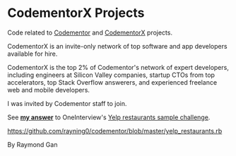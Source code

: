 # CodementorX Projects

Code related to [Codementor](https://codementor.io) and [CodementorX](https://hire.codementor.io) projects.

CodementorX is an invite-only network of top software and app developers available for hire.

CodementorX is the top 2% of Codementor's network of expert developers, including engineers at Silicon Valley companies, startup CTOs from top accelerators, top Stack Overflow answerers, and experienced freelance web and mobile developers.

I was invited by Codementor staff to join.

See **[my answer](https://github.com/rayning0/codementor/blob/master/yelp_restaurants.rb)** to OneInterview's [Yelp restaurants sample challenge](https://www.oneinterview.io/sample).

https://github.com/rayning0/codementor/blob/master/yelp_restaurants.rb

By Raymond Gan